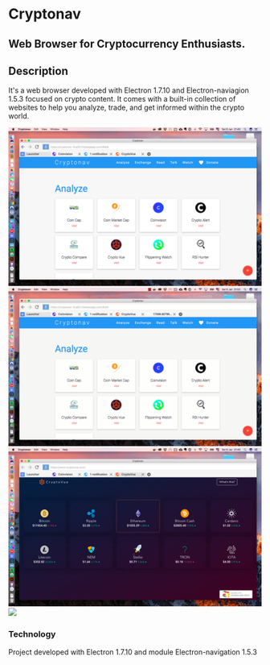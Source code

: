 # Cryptonav
## Web Browser for Cryptocurrency Enthusiasts.

## Description
It's a web browser developed with Electron 1.7.10 and Electron-naviagion 1.5.3 focused on crypto content. It comes with a built-in collection of websites to help you analyze, trade, and get informed within the crypto world.

![](previews/launcher.PNG)![](previews/nav.gif)![](previews/analyze.png)![](previews/excahange.png)

### Technology
Project developed with Electron 1.7.10 and module Electron-navigation 1.5.3
